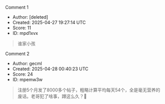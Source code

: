 Comment 1

- Author: [deleted]
- Created: 2025-04-27 19:27:14 UTC
- Score: 11
- ID: mpd1xvx

> 谁家小孩

Comment 2

- Author: gecml
- Created: 2025-04-28 00:40:23 UTC
- Score: 24
- ID: mpemw3w

> 注册5个月发了8000多个帖子，粗略计算平均每天54个，全是毫无营养的废话。老哥犯了啥事，蹲这么久？🤣
